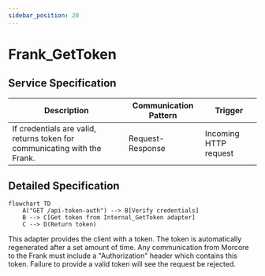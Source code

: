 ```yaml
---
sidebar_position: 20
---
```


# Frank_GetToken

## Service Specification
| Description | Communication Pattern | Trigger | 
| --- | --- | --- | 
| If credentials are valid, returns token for communicating with the Frank. | Request-Response | Incoming HTTP request

## Detailed Specification
```mermaid
flowchart TD
    A("GET /api-token-auth") --> B[Verify credentials]
    B --> C[Get token from Internal_GetToken adapter]
    C --> D(Return token)
```
This adapter provides the client with a token. The token is automatically regenerated after a set amount of time. Any communication from Morcore to the Frank must include a "Authorization" header which contains this token.
Failure to provide a valid token will see the request be rejected.